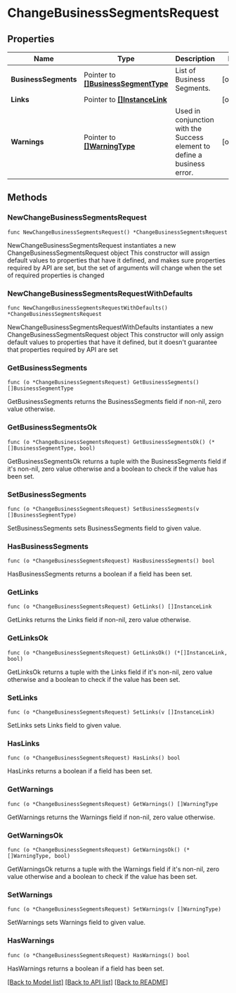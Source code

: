 # ChangeBusinessSegmentsRequest

## Properties

Name | Type | Description | Notes
------------ | ------------- | ------------- | -------------
**BusinessSegments** | Pointer to [**[]BusinessSegmentType**](BusinessSegmentType.md) | List of Business Segments. | [optional] 
**Links** | Pointer to [**[]InstanceLink**](InstanceLink.md) |  | [optional] 
**Warnings** | Pointer to [**[]WarningType**](WarningType.md) | Used in conjunction with the Success element to define a business error. | [optional] 

## Methods

### NewChangeBusinessSegmentsRequest

`func NewChangeBusinessSegmentsRequest() *ChangeBusinessSegmentsRequest`

NewChangeBusinessSegmentsRequest instantiates a new ChangeBusinessSegmentsRequest object
This constructor will assign default values to properties that have it defined,
and makes sure properties required by API are set, but the set of arguments
will change when the set of required properties is changed

### NewChangeBusinessSegmentsRequestWithDefaults

`func NewChangeBusinessSegmentsRequestWithDefaults() *ChangeBusinessSegmentsRequest`

NewChangeBusinessSegmentsRequestWithDefaults instantiates a new ChangeBusinessSegmentsRequest object
This constructor will only assign default values to properties that have it defined,
but it doesn't guarantee that properties required by API are set

### GetBusinessSegments

`func (o *ChangeBusinessSegmentsRequest) GetBusinessSegments() []BusinessSegmentType`

GetBusinessSegments returns the BusinessSegments field if non-nil, zero value otherwise.

### GetBusinessSegmentsOk

`func (o *ChangeBusinessSegmentsRequest) GetBusinessSegmentsOk() (*[]BusinessSegmentType, bool)`

GetBusinessSegmentsOk returns a tuple with the BusinessSegments field if it's non-nil, zero value otherwise
and a boolean to check if the value has been set.

### SetBusinessSegments

`func (o *ChangeBusinessSegmentsRequest) SetBusinessSegments(v []BusinessSegmentType)`

SetBusinessSegments sets BusinessSegments field to given value.

### HasBusinessSegments

`func (o *ChangeBusinessSegmentsRequest) HasBusinessSegments() bool`

HasBusinessSegments returns a boolean if a field has been set.

### GetLinks

`func (o *ChangeBusinessSegmentsRequest) GetLinks() []InstanceLink`

GetLinks returns the Links field if non-nil, zero value otherwise.

### GetLinksOk

`func (o *ChangeBusinessSegmentsRequest) GetLinksOk() (*[]InstanceLink, bool)`

GetLinksOk returns a tuple with the Links field if it's non-nil, zero value otherwise
and a boolean to check if the value has been set.

### SetLinks

`func (o *ChangeBusinessSegmentsRequest) SetLinks(v []InstanceLink)`

SetLinks sets Links field to given value.

### HasLinks

`func (o *ChangeBusinessSegmentsRequest) HasLinks() bool`

HasLinks returns a boolean if a field has been set.

### GetWarnings

`func (o *ChangeBusinessSegmentsRequest) GetWarnings() []WarningType`

GetWarnings returns the Warnings field if non-nil, zero value otherwise.

### GetWarningsOk

`func (o *ChangeBusinessSegmentsRequest) GetWarningsOk() (*[]WarningType, bool)`

GetWarningsOk returns a tuple with the Warnings field if it's non-nil, zero value otherwise
and a boolean to check if the value has been set.

### SetWarnings

`func (o *ChangeBusinessSegmentsRequest) SetWarnings(v []WarningType)`

SetWarnings sets Warnings field to given value.

### HasWarnings

`func (o *ChangeBusinessSegmentsRequest) HasWarnings() bool`

HasWarnings returns a boolean if a field has been set.


[[Back to Model list]](../README.md#documentation-for-models) [[Back to API list]](../README.md#documentation-for-api-endpoints) [[Back to README]](../README.md)



